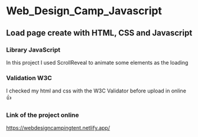 # Web_Design_Camp_Javascript

## Load page create with HTML, CSS and Javascript

### Library JavaScript

In this project I used ScrollReveal to animate some elements as the loading


### Validation W3C

I checked my html and css with the W3C Validator before upload in online 👍

### Link of the project online

https://webdesigncampingtent.netlify.app/
